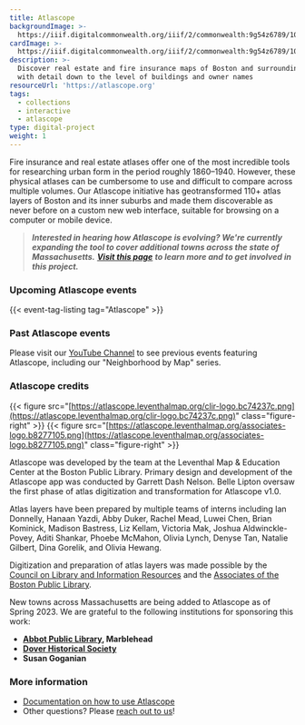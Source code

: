 ```yaml
---
title: Atlascope
backgroundImage: >-
  https://iiif.digitalcommonwealth.org/iiif/2/commonwealth:9g54z6789/1023,160,2479,1229/,1200/0/default.jpg
cardImage: >-
  https://iiif.digitalcommonwealth.org/iiif/2/commonwealth:9g54z6789/1023,160,2479,1229/,1200/0/default.jpg
description: >-
  Discover real estate and fire insurance maps of Boston and surrounding towns
  with detail down to the level of buildings and owner names
resourceUrl: 'https://atlascope.org'
tags:
  - collections
  - interactive
  - atlascope
type: digital-project
weight: 1
---
```


Fire insurance and real estate atlases offer one of the most incredible tools for researching urban form in the period roughly 1860–1940. However, these physical atlases can be cumbersome to use and difficult to compare across multiple volumes. Our Atlascope initiative has geotransformed 110+ atlas layers of Boston and its inner suburbs and made them discoverable as never before on a custom new web interface, suitable for browsing on a computer or mobile device.

> ***Interested in hearing how Atlascope is evolving? We're currently expanding the tool to cover additional towns across the state of Massachusetts.*** ***[Visit this page](https://www.leventhalmap.org/donate/sponsor-an-atlas/)*** ***to learn more and to get involved in this project.***

### Upcoming Atlascope events

{{\< event-tag-listing tag="Atlascope" >}}

### Past Atlascope events

Please visit our [YouTube Channel](https://www.youtube.com/c/LeventhalMapEducationCenter/videos) to see previous events featuring Atlascope, including our "Neighborhood by Map" series.

### Atlascope credits

{{\< figure src="[https://atlascope.leventhalmap.org/clir-logo.bc74237c.png](https://atlascope.leventhalmap.org/clir-logo.bc74237c.png)" class="figure-right" >}}
{{\< figure src="[https://atlascope.leventhalmap.org/associates-logo.b8277105.png](https://atlascope.leventhalmap.org/associates-logo.b8277105.png)" class="figure-right" >}}

Atlascope was developed by the team at the Leventhal Map & Education Center at the Boston Public Library. Primary design and development of the Atlascope app was conducted by Garrett Dash Nelson. Belle Lipton oversaw the first phase of atlas digitization and transformation for Atlascope v1.0.

Atlas layers have been prepared by multiple teams of interns including Ian Donnelly, Hanaan Yazdi, Abby Duker, Rachel Mead, Luwei Chen, Brian Kominick, Madison Bastress, Liz Kellam, Victoria Mak, Joshua Aldwinckle-Povey, Aditi Shankar, Phoebe McMahon, Olivia Lynch, Denyse Tan, Natalie Gilbert, Dina Gorelik, and Olivia Hewang.

<!-- ![CLIR logo](https://atlascope.leventhalmap.org/clir-logo.bc74237c.png)![Associates of the BPL Logo](https://atlascope.leventhalmap.org/associates-logo.b8277105.png) -->

Digitization and preparation of atlas layers was made possible by the [Council on Library and Information Resources](https://www.clir.org/) and the [Associates of the Boston Public Library](https://www.associatesbpl.org/).

New towns across Massachusetts are being added to Atlascope as of Spring 2023. We are grateful to the following institutions for sponsoring this work:

* **[Abbot Public Library](https://abbotlibrary.org/), Marblehead**
* **[Dover Historical Society](http://doverhistoricalsociety.org/)**
* **Susan Goganian**

### More information

* [Documentation on how to use Atlascope](https://cartinal.leventhalmap.org/guides/atlascope-tool-guide.html)
* Other questions? Please [reach out to us](https://www.leventhalmap.org/research/geospatial/)!
